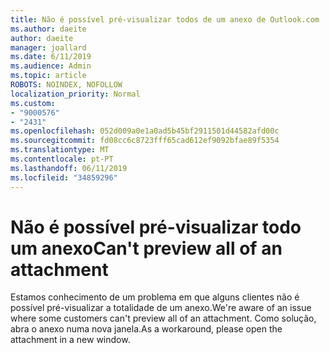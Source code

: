 ```yaml
---
title: Não é possível pré-visualizar todos de um anexo de Outlook.com
ms.author: daeite
author: daeite
manager: joallard
ms.date: 6/11/2019
ms.audience: Admin
ms.topic: article
ROBOTS: NOINDEX, NOFOLLOW
localization_priority: Normal
ms.custom:
- "9000576"
- "2431"
ms.openlocfilehash: 052d009a0e1a0ad5b45bf2911501d44582afd00c
ms.sourcegitcommit: fd08cc6c8723fff65cad612ef9092bfae89f5354
ms.translationtype: MT
ms.contentlocale: pt-PT
ms.lasthandoff: 06/11/2019
ms.locfileid: "34859296"
---
```

# <a name="cant-preview-all-of-an-attachment"></a><span data-ttu-id="59f3d-102">Não é possível pré-visualizar todo um anexo</span><span class="sxs-lookup"><span data-stu-id="59f3d-102">Can't preview all of an attachment</span></span>

<span data-ttu-id="59f3d-103">Estamos conhecimento de um problema em que alguns clientes não é possível pré-visualizar a totalidade de um anexo.</span><span class="sxs-lookup"><span data-stu-id="59f3d-103">We're aware of an issue where some customers can't preview all of an attachment.</span></span> <span data-ttu-id="59f3d-104">Como solução, abra o anexo numa nova janela.</span><span class="sxs-lookup"><span data-stu-id="59f3d-104">As a workaround, please open the attachment in a new window.</span></span>